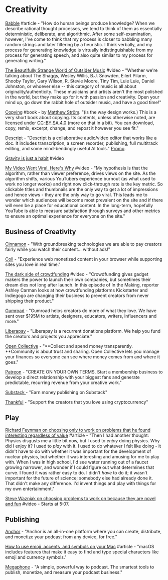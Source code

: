 # Creativity

[Babble](https://www.lesswrong.com/posts/i42Dfoh4HtsCAfXxL/babble) #article - "How do human beings produce knowledge? When we describe rational thought processes, we tend to think of them as essentially deterministic, deliberate, and algorithmic. After some self-examination, however, I've come to think that my process is closer to babbling many random strings and later filtering by a heuristic. I think verbally, and my process for generating knowledge is virtually indistinguishable from my process for generating speech, and also quite similar to my process for generating writing."

[The Beautifully Strange World of Outsider Music](https://www.youtube.com/watch?v=CVks07UgVQQ) #video - "Whether we're talking about The Shaggs, Wesley Willis, B.J. Snowden, Eilert Pilarm, Shooby Taylor, Gary Wilson, R. Stevie Moore, Tiny Tim, Luie Luie, Daniel Johnston, or whoever else -- this category of music is all about originality/authenticity. These musicians and artists aren't the most polished in the world, but they make up for it with passion and creativity. Open your mind up, go down the rabbit hole of outsider music, and have a good time!"‌

[Copying](https://matthewstrom.com/writing/copying/?ref=sidebar) #book - by [Matthew Ström](https://matthewstrom.com). "(is the way design works.) This is a very short book about copying. Its contents, unless otherwise noted, are licensed under [CC-BY SA 4.0](https://creativecommons.org/licenses/by-sa/4.0/) (more on that in a bit). You can download, copy, remix, excerpt, change, and repost it however you see fit."

[Descript](https://www.descript.com) - "Descript is a collaborative audio/video editor that works like a doc. It includes transcription, a screen recorder, publishing, full multitrack editing, and some mind-bendingly useful AI tools." [Promo](https://www.youtube.com/watch?v=Bl9wqNe5J8U\&feature=emb\_logo\&hss\_channel=tw-14260608).

[Gravity is just a habit](https://www.youtube.com/watch?v=YwyXLBQUEC0) #video

[My Video Went Viral. Here's Why](https://www.youtube.com/watch?v=fHsa9DqmId8\&feature=youtu.be) #video - "My hypothesis is that the algorithm, rather than viewer preference, drives views on the site. As the algorithm shifts, various YouTubers experience burnout (as what used to work no longer works) and right now click-through rate is the key metric. So clickable titles and thumbnails are the only way to get a lot of impressions and hence views - they are the only way to go viral. This leads me to wonder which audiences will become most prevalent on the site and if there will even be a place for educational content. In the long-term, hopefully YouTube is able to measure satisfaction through surveys and other metrics to ensure an optimal experience for everyone on the site."

## Business of Creativity

[Cinnamon](https://www.cinnamon.video) - "With groundbreaking technologies we are able to pay creators fairly while you watch their content... without ads!"

[Coil](https://coil.com) - "Experience web monetized content in your browser while supporting sites you love in real time."

[The dark side of crowdfunding](https://www.youtube.com/watch?v=HJhQTxTUIH0) #video - "Crowdfunding gives gadget makers the power to launch their own companies, but sometimes their dream dies not long after launch. In this episode of In the Making, reporter Ashley Carman looks at how crowdfunding platforms Kickstarter and Indiegogo are changing their business to prevent creators from never shipping their product."

[Gumroad](https://gumroad.com) - "Gumroad helps creators do more of what they love. We have sent over $195M to artists, designers, educators, writers, influencers and more."

[Liberapay](https://liberapay.com) - "Liberapay is a recurrent donations platform. We help you fund the creators and projects you appreciate."

[Open Collective](https://opencollective.com) - "**Collect and spend money transparently. **Community is about trust and sharing. Open Collective lets you manage your finances so everyone can see where money comes from and where it goes."

[Patreon](https://www.patreon.com) - "CREATE ON YOUR OWN TERMS. Start a membership business to develop a direct relationship with your biggest fans and generate predictable, recurring revenue from your creative work."

[Substack ](https://substack.com/about)- "Earn money publishing on Substack"

[Thankful](https://getthankful.io) - "Support the creators that you love using cryptocurrency"

## Play

[Richard Feynman on choosing only to work on problems that he found interesting regardless of value](https://www.asc.ohio-state.edu/kilcup.1/262/feynman.html?repostindays=413) #article - "Then I had another thought: Physics disgusts me a little bit now, but I used to _enjoy_ doing physics. Why did I enjoy it? I used to _play_ with it. I used to do whatever I felt like doing - it didn't have to do with whether it was important for the development of nuclear physics, but whether it was interesting and amusing for me to play with. When I was in high school, I'd see water running out of a faucet growing narrower, and wonder if I could figure out what determines that curve. I found it was rather easy to do. I didn't _have_ to do it; it wasn't important for the future of science; somebody else had already done it. That didn't make any difference. I'd invent things and play with things for my own entertainment."

[Steve Wazniak on choosing problems to work on because they are novel and fun](https://youtu.be/PhBVRFKVGxU?t=307) #video - Starts at 5:07.

## Publishing

[Anchor](https://anchor.fm) - "Anchor is an all-in-one platform where you can create, distribute, and monetize your podcast from any device, for free."

[How to use emoji, accents, and symbols on your Mac](https://support.apple.com/en-us/HT201586) #article - "macOS includes features that make it easy to find and type special characters like emoji and currency symbols."

[Megaphone](https://megaphone.fm/megaphone-publisher) - "A simple, powerful way to podcast. The smartest tools to publish, monetize, and measure your podcast business."
